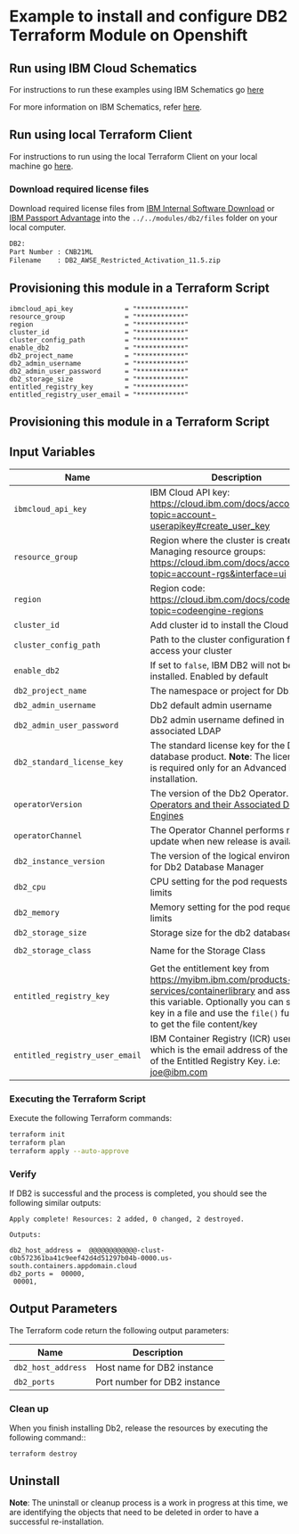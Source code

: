 
# Example to install and configure DB2 Terraform Module on Openshift

## Run using IBM Cloud Schematics

For instructions to run these examples using IBM Schematics go [here](../Using_Schematics.md)

For more information on IBM Schematics, refer [here](https://cloud.ibm.com/docs/schematics?topic=schematics-get-started-terraform).

## Run using local Terraform Client

For instructions to run using the local Terraform Client on your local machine go [here](../Using_Terraform.md). 

### Download required license files

Download required license files from [IBM Internal Software Download](https://w3-03.ibm.com/software/xl/download/ticket.wss) or [IBM Passport Advantage](https://www.ibm.com/software/passportadvantage/) into the  `../../modules/db2/files` folder on your local computer. 
```bash
DB2:
Part Number : CNB21ML
Filename    : DB2_AWSE_Restricted_Activation_11.5.zip
```

## Provisioning this module in a Terraform Script

```hcl
ibmcloud_api_key             = "************"
resource_group               = "************"
region                       = "************"
cluster_id                   = "************"
cluster_config_path          = "************"
enable_db2                   = "************"
db2_project_name             = "************"
db2_admin_username           = "************"
db2_admin_user_password      = "************"
db2_storage_size             = "************"
entitled_registry_key        = "************"
entitled_registry_user_email = "************"
``` 

## Provisioning this module in a Terraform Script

## Input Variables

| Name                       | Description                                                            | Default                | Required |
| ---------------------------|------------------------------------------------------------------------|------------------------|----------|
| `ibmcloud_api_key`         | IBM Cloud API key: https://cloud.ibm.com/docs/account?topic=account-userapikey#create_user_key                                                    |                        | Yes      |
| `resource_group`           | Region where the cluster is created. Managing resource groups: https://cloud.ibm.com/docs/account?topic=account-rgs&interface=ui | `cloud-pak-sandbox` | Yes      |
| `region`                   | Region code: https://cloud.ibm.com/docs/codeengine?topic=codeengine-regions                                                            | `us-south`             | No       |
| `cluster_id`               | Add cluster id to install the Cloud Pak on.   |          |   No   |
| `cluster_config_path`      | Path to the cluster configuration file to access your cluster          | `./.kube/config`        |   No     |
| `enable_db2`               | If set to `false`, IBM DB2 will not be installed. Enabled by default   |  `true`                |   No     |
| `db2_project_name`         | The namespace or project for Db2                                       | `ibm-db2`              |   Yes    |
| `db2_admin_username`       | Db2 default admin username                                              | `db2inst1`             |   Yes    |
| `db2_admin_user_password`  | Db2 admin username defined in associated LDAP                          |                        |   Yes    |
| `db2_standard_license_key` | The standard license key for the Db2 database product. **Note**: The license key is required only for an Advanced DB2 installation.|                       |   No    |
| `operatorVersion`          | The version of the Db2 Operator. [Db2 Operators and their Associated Db2 Engines](https://www.ibm.com/docs/en/db2/11.5?topic=deployments-db2-red-hat-openshift)  |`db2u-operator.v1.1.11` |   Yes    |
| `operatorChannel`          | The Operator Channel performs rollout update when new release is available.|   `v1.1`           |   Yes    |
| `db2_instance_version`     | The version of the logical environment for Db2 Database Manager        |`11.5.6.0`              |   No     |
| `db2_cpu`                  | CPU setting for the pod requests and limits                            |   `16`                 |   Yes    |
| `db2_memory`               | Memory setting for the pod requests and limits                         |  `16Gi`               |   Yes    |
| `db2_storage_size`         | Storage size for the db2 databases                                     |  `150Gi`               |   Yes    |
| `db2_storage_class`        | Name for the Storage Class                                             | `ibmc-file-gold-gid`   |   No     |
| `entitled_registry_key`    | Get the entitlement key from https://myibm.ibm.com/products-services/containerlibrary and assign it to this variable. Optionally you can store the key in a file and use the `file()` function to get the file content/key |                             | Yes      |
| `entitled_registry_user_email`| IBM Container Registry (ICR) username which is the email address of the owner of the Entitled Registry Key. i.e: joe@ibm.com |              | Yes      |


### Executing the Terraform Script

Execute the following Terraform commands:

```bash
terraform init
terraform plan
terraform apply --auto-approve
```

### Verify

If DB2 is successful and the process is completed, you should see the following similar outputs:
```
Apply complete! Resources: 2 added, 0 changed, 2 destroyed.

Outputs:

db2_host_address =  @@@@@@@@@@@@-clust-c0b572361ba41c9eef42d4d51297b04b-0000.us-south.containers.appdomain.cloud                 
db2_ports =  00000,
 00001,
```

## Output Parameters

The Terraform code return the following output parameters:

| Name                   | Description                                                                                 |
|------------------------|---------------------------------------------------------------------------------------------|
| `db2_host_address`     | Host name for DB2 instance                                                                  |
| `db2_ports`            | Port number for DB2 instance                                                                |



### Clean up

When you finish installing Db2, release the resources by executing the following command:: 
```
terraform destroy
```


## Uninstall

**Note**: The uninstall or cleanup process is a work in progress at this time, we are identifying the objects that need to be deleted in order to have a successful re-installation.
